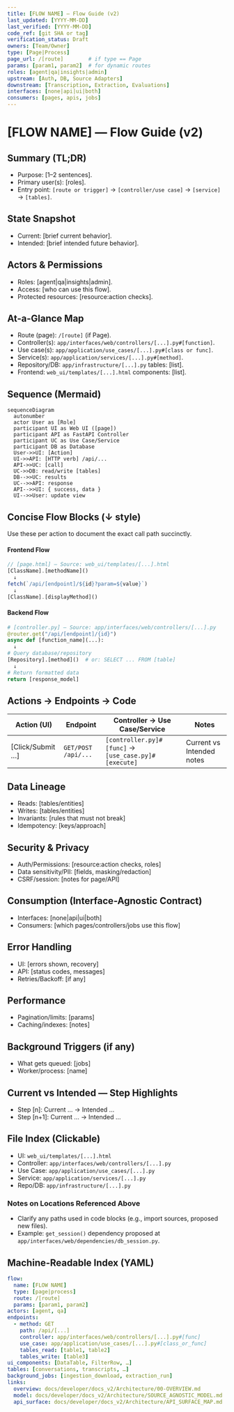 ```yaml
---
title: [FLOW NAME] — Flow Guide (v2)
last_updated: [YYYY-MM-DD]
last_verified: [YYYY-MM-DD]
code_ref: [git SHA or tag]
verification_status: Draft
owners: [Team/Owner]
type: [Page|Process]
page_url: /[route]        # if type == Page
params: [param1, param2]  # for dynamic routes
roles: [agent|qa|insights|admin]
upstream: [Auth, DB, Source Adapters]
downstream: [Transcription, Extraction, Evaluations]
interfaces: [none|api|ui|both]
consumers: [pages, apis, jobs]
---
```


# [FLOW NAME] — Flow Guide (v2)

## Summary (TL;DR)
- Purpose: [1–2 sentences].
- Primary user(s): [roles].
- Entry point: `[route or trigger]` → `[controller/use case]` → `[service]` → `[tables]`.

## State Snapshot
- Current: [brief current behavior].
- Intended: [brief intended future behavior].

## Actors & Permissions
- Roles: [agent|qa|insights|admin].
- Access: [who can use this flow].
- Protected resources: [resource:action checks].

## At-a-Glance Map
- Route (page): `/[route]` (if Page).
- Controller(s): `app/interfaces/web/controllers/[...].py#[function]`.
- Use case(s): `app/application/use_cases/[...].py#[class or func]`.
- Service(s): `app/application/services/[...].py#[method]`.
- Repository/DB: `app/infrastructure/[...].py` tables: [list].
- Frontend: `web_ui/templates/[...].html` components: [list].

## Sequence (Mermaid)
```mermaid
sequenceDiagram
  autonumber
  actor User as [Role]
  participant UI as Web UI ([page])
  participant API as FastAPI Controller
  participant UC as Use Case/Service
  participant DB as Database
  User->>UI: [Action]
  UI->>API: [HTTP verb] /api/...
  API->>UC: [call]
  UC->>DB: read/write [tables]
  DB-->>UC: results
  UC-->>API: response
  API-->>UI: { success, data }
  UI-->>User: update view
```

## Concise Flow Blocks (↓ style)
Use these per action to document the exact call path succinctly.

#### Frontend Flow
```javascript
// [page.html] — Source: web_ui/templates/[...].html
[ClassName].[methodName]()
  ↓
fetch(`/api/[endpoint]/${id}?param=${value}`)
  ↓
[ClassName].[displayMethod]()
```

#### Backend Flow
```python
# [controller.py] — Source: app/interfaces/web/controllers/[...].py
@router.get("/api/[endpoint]/{id}")
async def [function_name](...):
  ↓
# Query database/repository
[Repository].[method]()  # or: SELECT ... FROM [table]
  ↓
# Return formatted data
return [response_model]
```

## Actions → Endpoints → Code
| Action (UI) | Endpoint | Controller -> Use Case/Service | Notes |
|---|---|---|---|
| [Click/Submit …] | `GET/POST /api/...` | `[controller.py]#[func]` → `[use_case.py]#[execute]` | Current vs Intended notes |

## Data Lineage
- Reads: [tables/entities]
- Writes: [tables/entities]
- Invariants: [rules that must not break]
- Idempotency: [keys/approach]

## Security & Privacy
- Auth/Permissions: [resource:action checks, roles]
- Data sensitivity/PII: [fields, masking/redaction]
- CSRF/session: [notes for page/API]

## Consumption (Interface-Agnostic Contract)
- Interfaces: [none|api|ui|both]
- Consumers: [which pages/controllers/jobs use this flow]

## Error Handling
- UI: [errors shown, recovery]
- API: [status codes, messages]
- Retries/Backoff: [if any]

## Performance
- Pagination/limits: [params]
- Caching/indexes: [notes]

## Background Triggers (if any)
- What gets queued: [jobs]
- Worker/process: [name]

## Current vs Intended — Step Highlights
- Step [n]: Current … → Intended …
- Step [n+1]: Current … → Intended …

## File Index (Clickable)
- UI: `web_ui/templates/[...].html`
- Controller: `app/interfaces/web/controllers/[...].py`
- Use Case: `app/application/use_cases/[...].py`
- Service: `app/application/services/[...].py`
- Repo/DB: `app/infrastructure/[...].py`

### Notes on Locations Referenced Above
- Clarify any paths used in code blocks (e.g., import sources, proposed new files).
- Example: `get_session()` dependency proposed at `app/interfaces/web/dependencies/db_session.py`.

## Machine-Readable Index (YAML)
```yaml
flow:
  name: [FLOW NAME]
  type: [page|process]
  route: /[route]
  params: [param1, param2]
actors: [agent, qa]
endpoints:
  - method: GET
    path: /api/[...]
    controller: app/interfaces/web/controllers/[...].py#[func]
    use_case: app/application/use_cases/[...].py#[class_or_func]
    tables_read: [table1, table2]
    tables_write: [table3]
ui_components: [DataTable, FilterRow, …]
tables: [conversations, transcripts, …]
background_jobs: [ingestion_download, extraction_run]
links:
  overview: docs/developer/docs_v2/Architecture/00-OVERVIEW.md
  model: docs/developer/docs_v2/Architecture/SOURCE_AGNOSTIC_MODEL.md
  api_surface: docs/developer/docs_v2/Architecture/API_SURFACE_MAP.md
```

